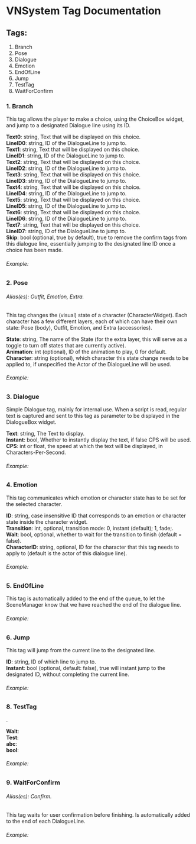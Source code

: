 # VNSystem Tag Documentation      ## Tags:   1. Branch  2. Pose  3. Dialogue  4. Emotion  5. EndOfLine  6. Jump  8. TestTag  9. WaitForConfirm    ### 1\. Branch    This tag allows the player to make a choice, using the ChoiceBox widget, and jump to a designated Dialogue line using its ID.    **Text0**: string, Text that will be displayed on this choice.  **LineID0**: string, ID of the DialogueLine to jump to.  **Text1**: string, Text that will be displayed on this choice.  **LineID1**: string, ID of the DialogueLine to jump to.  **Text2**: string, Text that will be displayed on this choice.  **LineID2**: string, ID of the DialogueLine to jump to.  **Text3**: string, Text that will be displayed on this choice.  **LineID3**: string, ID of the DialogueLine to jump to.  **Text4**: string, Text that will be displayed on this choice.  **LineID4**: string, ID of the DialogueLine to jump to.  **Text5**: string, Text that will be displayed on this choice.  **LineID5**: string, ID of the DialogueLine to jump to.  **Text6**: string, Text that will be displayed on this choice.  **LineID6**: string, ID of the DialogueLine to jump to.  **Text7**: string, Text that will be displayed on this choice.  **LineID7**: string, ID of the DialogueLine to jump to.  **Skip**: bool (optional, true by default), true to remove the confirm tags from this dialogue line, essentially jumping to the designated line ID once a choice has been made.  ###### Example:   >           ### 2\. Pose   ###### Alias(es): Outfit, Emotion, Extra.  This tag changes the (visual) state of a character (CharacterWidget). Each character has a few different layers, each of which can have their own state: Pose (body), Outfit, Emotion, and Extra (accessories).    **State**: string, The name of the State (for the extra layer, this will serve as a toggle to turn off states that are currently active).  **Animation**: int (optional), ID of the animation to play, 0 for default.  **Character**: string (optional), which character this state change needs to be applied to, if unspecified the Actor of the DialogueLine will be used.  ###### Example:   >           ### 3\. Dialogue    Simple Dialogue tag, mainly for internal use.
 When a script is read, regular text is captured and sent to this tag as parameter to be displayed in the DialogueBox widget.    **Text**: string, The Text to display.  **Instant**: bool, Whether to instantly display the text, if false CPS will be used.  **CPS**: int or float, the speed at which the text will be displayed, in Characters-Per-Second.  ###### Example:   >           ### 4\. Emotion    This tag communicates which emotion or character state has to be set for the selected character.    **ID**: string, case insensitive ID that corresponds to an emotion or character state inside the character widget.  **Transition**: int, optional, transition mode: 0, instant (default); 1, fade;.  **Wait**: bool, optional, whether to wait for the transition to finish (default = false).  **CharacterID**: string, optional, ID for the character that this tag needs to apply to (default is the actor of this dialogue line).  ###### Example:   >           ### 5\. EndOfLine    This tag is automatically added to the end of the queue, to let the SceneManager know that we have reached the end of the dialogue line.    ###### Example:   >           ### 6\. Jump    This tag will jump from the current line to the designated line.    **ID**: string, ID of which line to jump to.  **Instant**: bool (optional, default: false), true will instant jump to the designated ID, without completing the current line.  ###### Example:   >                   ### 8\. TestTag    .    **Wait**:   **Test**:   **abc**:   **bool**:   ###### Example:   >           ### 9\. WaitForConfirm   ###### Alias(es): Confirm.  This tag waits for user confirmation before finishing. Is automatically added to the end of each DialogueLine.    ###### Example:   >           